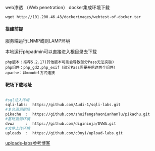 web渗透 （Web penetration）
docker集成环境下载

```
wget http://101.200.46.43/dockerimages/webtest-of-docker.tar
```



#### 搭建前提

服务端运行LNMP或则LAMP环境

本地运行phpadmin可以直接进入根目录去下载

```
php版本：推荐5.2.17(其他版本可能会导致部分Pass无法突破)
php组件：php_gd2,php_exif（部分Pass需要开启这两个组件）
apache：以moudel方式连接
```



#### 靶场下载地址

```bash

#sql注入环境
sqli-labs:  https://github.com/Audi-1/sqli-labs.git
#复合漏洞靶场
pikachu  :  https://github.com/zhuifengshaonianhanlu/pikachu.git
#基础漏洞环境
dvwa     :  https://github.com/digininja/DVWA.git
#文件上传环境
uploads  :  https://github.com/c0ny1/upload-labs.git
```

[uploads-labs参考博客](https://blog.csdn.net/weixin_43669045/article/details/107893095?utm_medium=distribute.pc_relevant.none-task-blog-BlogCommendFromMachineLearnPai2-1.edu_weight&depth_1-utm_source=distribute.pc_relevant.none-task-blog-BlogCommendFromMachineLearnPai2-1.edu_weight)